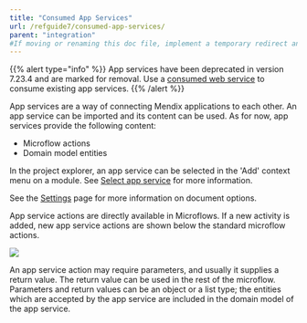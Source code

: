 ```yaml
---
title: "Consumed App Services"
url: /refguide7/consumed-app-services/
parent: "integration"
#If moving or renaming this doc file, implement a temporary redirect and let the respective team know they should update the URL in the product. See Mapping to Products for more details.
---
```


{{% alert type="info" %}} 
App services have been deprecated in version 7.23.4 and are marked for removal. Use a [consumed web service](consumed-web-services) to consume existing app services.
{{% /alert %}} 

App services are a way of connecting Mendix applications to each other. An app service can be imported and its content can be used. As for now, app services provide the following content: 

*   Microflow actions
*   Domain model entities

In the project explorer, an app service can be selected in the 'Add' context menu on a module. See [Select app service](select-app-service) for more information.

See the [Settings](settings) page for more information on document options.

App service actions are directly available in Microflows. If a new activity is added, new app service actions are shown below the standard microflow actions.

![](attachments/16713703/16843891.png)

An app service action may require parameters, and usually it supplies a return value. The return value can be used in the rest of the microflow. Parameters and return values can be an object or a list type; the entities which are accepted by the app service are included in the domain model of the app service.
